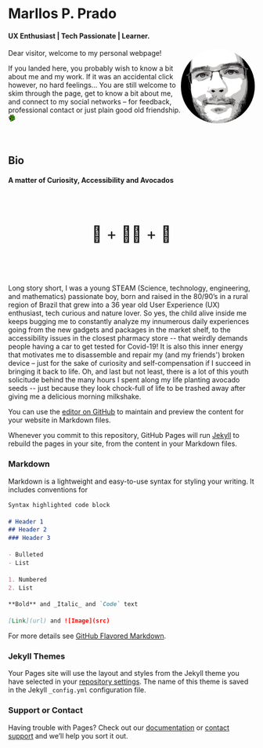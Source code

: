 # Marllos P. Prado 
#### UX Enthusiast \| Tech Passionate \| Learner.



<img src="lZgWcQEQ_400x400.jpg"
     alt="profile photo"
     style="width: 30%;
            height: auto;
            border-radius: 50%;
            float: right;
            margin-lefts: 20px;"/>

<p> Dear visitor, welcome to my personal webpage! </p>
<span> If you landed here, you probably wish to know a bit about me and my work. If it was an accidental click however, no hard feelings… You are still welcome to skim through the page, get to know a bit about me, and connect to my social networks – for feedback, professional contact or just plain good old friendship. <img src="ICQ-icon.png" alt="ICQ icon"
style= "margin:0; padding:0; float:bottom; width: 3%; height: auto;" /> </span>

<!--If you landed here, you probably wish to know a bit about me and my work. If it was an accidental click however, no hard feelings… You are still welcome to skim through the page, get to know a bit about me, and connect to my social networks – for feedback, professional contact or just plain good old friendship. <img src="ICQ-icon.png" alt="ICQ icon"
style="float: bottom; margin-right: 10px; width: 5%; height: auto;" /> -->

<br/>
<br/>
<br/>

## Bio
#### A matter of Curiosity, Accessibility and Avocados 


<p style="padding: 50px; font-size: xx-large; text-align: center;"> 🦝 + 👨‍🦽 + 🥑 </p>

Long story short, I was a young STEAM (Science, technology, engineering, and mathematics) passionate boy, born and raised in the 80/90’s in a rural region of Brazil that grew into a 36 year old User Experience (UX) enthusiast, tech curious and nature lover. So yes, the child alive inside me keeps bugging me to constantly analyze my innumerous daily experiences going from the new gadgets and packages in the market shelf, to the accessibility issues in the closest pharmacy store -- that weirdly demands people having a car to get tested for Covid-19! It is also this inner energy that motivates me to disassemble and repair my (and my friends') broken device – just for the sake of curiosity and self-compensation if I succeed in bringing it back to life. Oh, and last but not least, there is a lot of this youth solicitude behind the many hours I spent along my life planting avocado seeds -- just because they look chock-full of life to be trashed away after giving me a delicious morning milkshake.

You can use the [editor on GitHub](https://github.com/pradoprojects/pradoprojects.github.io/edit/main/index.md) to maintain and preview the content for your website in Markdown files.

Whenever you commit to this repository, GitHub Pages will run [Jekyll](https://jekyllrb.com/) to rebuild the pages in your site, from the content in your Markdown files.

### Markdown

Markdown is a lightweight and easy-to-use syntax for styling your writing. It includes conventions for

```markdown
Syntax highlighted code block

# Header 1
## Header 2
### Header 3

- Bulleted
- List

1. Numbered
2. List

**Bold** and _Italic_ and `Code` text

[Link](url) and ![Image](src)
```

For more details see [GitHub Flavored Markdown](https://guides.github.com/features/mastering-markdown/).

### Jekyll Themes

Your Pages site will use the layout and styles from the Jekyll theme you have selected in your [repository settings](https://github.com/pradoprojects/pradoprojects.github.io/settings/pages). The name of this theme is saved in the Jekyll `_config.yml` configuration file.

### Support or Contact

Having trouble with Pages? Check out our [documentation](https://docs.github.com/categories/github-pages-basics/) or [contact support](https://support.github.com/contact) and we’ll help you sort it out.
